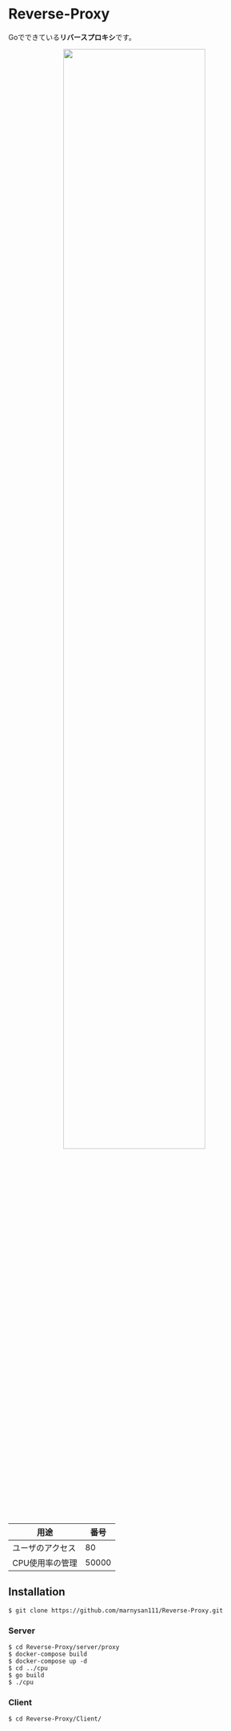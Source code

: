 # Reverse-Proxy

Goでできている**リバースプロキシ**です。

<center>
<img src="https://i.imgur.com/ETUaFqA.png" width="75%">
</center>

|用途|番号|
|---|---|
|ユーザのアクセス|80|
|CPU使用率の管理|50000|

## Installation

```
$ git clone https://github.com/marnysan111/Reverse-Proxy.git
```

### Server

```
$ cd Reverse-Proxy/server/proxy
$ docker-compose build
$ docker-compose up -d
$ cd ../cpu
$ go build
$ ./cpu
```

### Client

```
$ cd Reverse-Proxy/Client/
```
